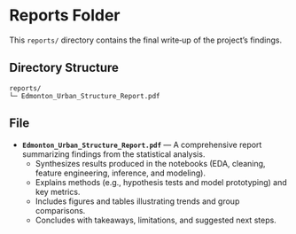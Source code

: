 # Reports Folder

This `reports/` directory contains the final write‑up of the project’s findings.

## Directory Structure
```text
reports/
└─ Edmonton_Urban_Structure_Report.pdf
```

## File
- **`Edmonton_Urban_Structure_Report.pdf`** — A comprehensive report summarizing findings from the statistical analysis.
  - Synthesizes results produced in the notebooks (EDA, cleaning, feature engineering, inference, and modeling).
  - Explains methods (e.g., hypothesis tests and model prototyping) and key metrics.
  - Includes figures and tables illustrating trends and group comparisons.
  - Concludes with takeaways, limitations, and suggested next steps.
